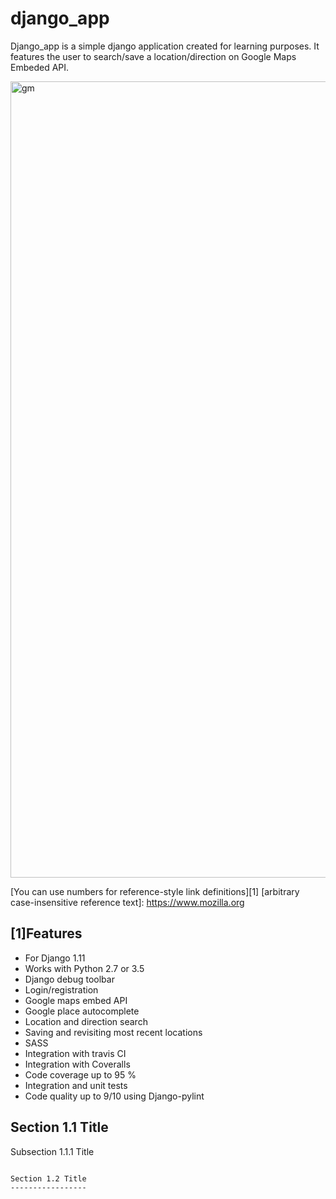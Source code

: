 
django_app
===============
Django_app is a simple django application created for learning purposes. It features the user to search/save a location/direction on Google Maps Embeded API.

<img width="1274" alt="gm" src="https://user-images.githubusercontent.com/26566198/34909233-76444f3a-f89d-11e7-8181-0b880e31bbe3.png">

[You can use numbers for reference-style link definitions][1]
[arbitrary case-insensitive reference text]: https://www.mozilla.org



[1]Features
---------

* For Django 1.11
* Works with Python 2.7 or 3.5
* Django debug toolbar
* Login/registration
* Google maps embed API
* Google place autocomplete
* Location and direction search
* Saving and revisiting most recent locations
* SASS 
* Integration with travis CI
* Integration with Coveralls
* Code coverage up to 95 %
* Integration and unit tests
* Code quality up to 9/10 using Django-pylint

Section 1.1 Title
-----------------

Subsection 1.1.1 Title
~~~~~~~~~~~~~~~~~~~~~~

Section 1.2 Title
-----------------


